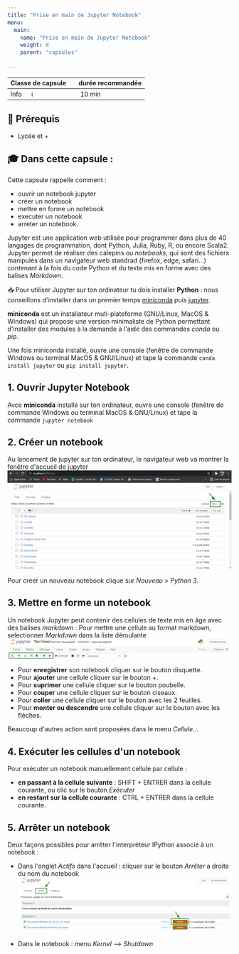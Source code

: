 ```yaml
---
title: "Prise en main de Jupyter Notebook"
menu:
  main:
    name: "Prise en main de Jupyter Notebook"
    weight: 8
    parent: "capsules"

---
```


| Classe de capsule  | &emsp;durée recommandée |
|:-------------------|:------------------|
| Info  &emsp;  ℹ️  |&emsp; 10 min      |


## 🎒 Prérequis
- Lycée et +

## 🎓 Dans cette capsule : 

Cette capsule rappelle comment :

* ouvrir un notebook jupyter
* créer un notebook
* mettre en forme un notebook
* executer un notebook
* arreter un notebook.


Jupyter est une application web utilisée pour programmer dans plus de 40 langages de programmation, dont Python, Julia, Ruby, R, ou encore Scala2. Jupyter permet de réaliser des calepins ou *notebooks*, qui sont des fichiers manipulés dans un navigateur web standrad (firefox, edge, safari...) contenant à la fois du code Python et du texte mis en forme avec des balises *Markdown*.

📥  Pour utiliser Jupyter sur ton ordinateur tu dois installer **Python** : nous conseillons d'installer dans un premier temps [miniconda](https://docs.conda.io/en/latest/miniconda.html) puis [jupyter](https://jupyter.org/install).

**miniconda** est un installateur muti-plateforme (GNU/Linux, MacOS & Windows) qui propose une version minimaliste de Python permettant d'installer des modules à la demande à l'aide des commandes *conda* ou *pip*.

Une fois miniconda installé, ouvre une console (fenêtre de commande Windows ou terminal MacOS & GNU/Linux) et tape la commande `conda install jupyter` ou `pip install jupyter`.

## 1. Ouvrir Jupyter Notebook

Avce **miniconda**  installé sur ton ordinateur, ouvre une console (fenêtre de commande Windows ou terminal MacOS & GNU/Linux) et tape la commande `jupyter notebook`

## 2. Créer un notebook 

Au lancement de jupyter sur ton ordinateur, le navigateur web va montrer la fenêtre d'accueil de jupyter 
![main](img/jupyterMain.png)

Pour créer un nouveau notebook clique sur *Nouveau* > *Python 3*.

## 3. Mettre en forme un notebook 

Un notebook Jupyter peut contenir des cellules de texte mis en âge avec des balises *markdown* : 
Pour mettre une cellule au format markdown, selectionner *Markdown* dans la liste déroulante
![main](img/tools.png)

* Pour **enregistrer** son notebook cliquer sur le bouton disquette. 
* Pour **ajouter** une cellule cliquer sur le bouton +. 
* Pour **suprimer** une cellule cliquer sur le bouton poubelle. 
* Pour **couper** une cellule cliquer sur le bouton ciseaux. 
* Pour **coller** une cellule cliquer sur le bouton avec les 2 feuilles. 
* Pour **monter ou descendre** une cellule cliquer sur le bouton avec les flèches. 

Beaucoup d'autres action sont proposées dans le menu *Cellule*...

## 4. Exécuter les cellules d'un notebook 

Pour exécuter un notebook manuellement cellule par cellule : 
* **en passant à la cellule suivante** : SHIFT + ENTRER dans la cellule courante, ou clic sur le bouton *Exécuter* 
* **en restant sur la cellule courante** : CTRL + ENTRER dans la cellule courante.

## 5. Arrêter un notebook 

Deux façons possibles pour arrêter l'interpréteur IPython associé à un notebook :

* Dans l'onglet *Actifs* dans l'accueil : cliquer sur le bouton *Arrêter* a droite du nom du notebook
![main](img/stop.png)

* Dans le notebook : menu *Kernel* --> *Shutdown*


